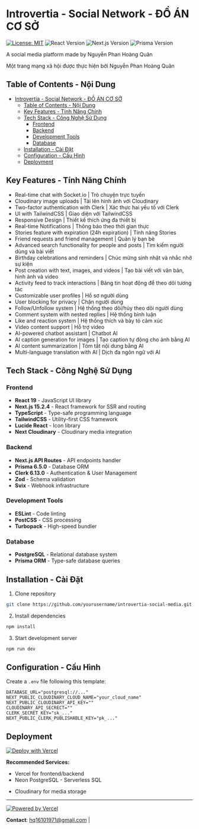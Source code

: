 # Introvertia - Social Network - ĐỒ ÁN CƠ SỞ

[![License: MIT](https://img.shields.io/badge/License-MIT-blue.svg)](https://opensource.org/licenses/MIT)
![React Version](https://img.shields.io/badge/React-19-61DAFB?logo=react)
![Next.js Version](https://img.shields.io/badge/Next.js-15.2.4-000000?logo=next.js)
![Prisma Version](https://img.shields.io/badge/Prisma-6.5.0-2D3748?logo=prisma)

A social media platform made by Nguyễn Phan Hoàng Quân

Một trang mạng xã hội được thực hiện bởi Nguyễn Phan Hoàng Quân

## Table of Contents - Nội Dung
- [Introvertia - Social Network - ĐỒ ÁN CƠ SỞ](#introvertia---social-network---đồ-án-cơ-sở)
  - [Table of Contents - Nội Dung](#table-of-contents---nội-dung)
  - [Key Features - Tính Năng Chính](#key-features---tính-năng-chính)
  - [Tech Stack - Công Nghệ Sử Dụng](#tech-stack---công-nghệ-sử-dụng)
    - [Frontend](#frontend)
    - [Backend](#backend)
    - [Development Tools](#development-tools)
    - [Database](#database)
  - [Installation - Cài Đặt](#installation---cài-đặt)
  - [Configuration - Cấu Hình](#configuration---cấu-hình)
  - [Deployment](#deployment)

## Key Features - Tính Năng Chính
- Real-time chat with Socket.io | Trò chuyện trực tuyến
- Cloudinary image uploads | Tải lên hình ảnh với Cloudinary
- Two-factor authentication with Clerk | Xác thực hai yếu tố với Clerk
- UI with TailwindCSS | Giao diện với TailwindCSS
- Responsive Design | Thiết kế thích ứng đa thiết bị
- Real-time Notifications | Thông báo theo thời gian thực
- Stories feature with expiration (24h expiration) | Tính năng Stories
- Friend requests and friend management | Quản lý bạn bè
- Advanced search functionality for people and posts | Tìm kiếm người dùng và bài viết
- Birthday celebrations and reminders | Chúc mừng sinh nhật và nhắc nhở sự kiện
- Post creation with text, images, and videos | Tạo bài viết với văn bản, hình ảnh và video
- Activity feed to track interactions | Bảng tin hoạt động để theo dõi tương tác
- Customizable user profiles | Hồ sơ người dùng
- User blocking for privacy | Chặn người dùng
- Follow/Unfollow system | Hệ thống theo dõi/hủy theo dõi người dùng
- Comment system with nested replies | Hệ thống bình luận
- Like and reaction system | Hệ thống thích và bày tỏ cảm xúc
- Video content support | Hỗ trợ video
- AI-powered chatbot assistant | Chatbot AI
- AI caption generation for images | Tạo caption tự động cho ảnh bằng AI
- AI content summarization | Tóm tắt nội dung bằng AI
- Multi-language translation with AI | Dịch đa ngôn ngữ với AI

## Tech Stack - Công Nghệ Sử Dụng

### Frontend
- **React 19** - JavaScript UI library
- **Next.js 15.2.4** - React framework for SSR and routing
- **TypeScript** - Type-safe programming language
- **TailwindCSS** - Utility-first CSS framework
- **Lucide React** - Icon library
- **Next Cloudinary** - Cloudinary media integration

### Backend
- **Next.js API Routes** - API endpoints handler
- **Prisma 6.5.0** - Database ORM
- **Clerk 6.13.0** - Authentication & User Management
- **Zod** - Schema validation
- **Svix** - Webhook infrastructure

### Development Tools
- **ESLint** - Code linting
- **PostCSS** - CSS processing
- **Turbopack** - High-speed bundler

### Database
- **PostgreSQL** - Relational database system
- **Prisma ORM** - Type-safe database queries

## Installation - Cài Đặt

1. Clone repository
```bash
git clone https://github.com/yourusername/introvertia-social-media.git
```

2. Install dependencies
```bash
npm install
```

3. Start development server
```bash
npm run dev
```

## Configuration - Cấu Hình 

Create a `.env` file following this template:
```env
DATABASE_URL="postgresql://..."
NEXT_PUBLIC_CLOUDINARY_CLOUD_NAME="your_cloud_name"
NEXT_PUBLIC_CLOUDINARY_API_KEY=""
CLOUDINARY_API_SECRECT=""
CLERK_SECRET_KEY="sk_..."
NEXT_PUBLIC_CLERK_PUBLISHABLE_KEY="pk_..."
```

## Deployment

[![Deploy with Vercel](https://vercel.com/button)](https://vercel.com/new)

**Recommended Services:**
- Vercel for frontend/backend
- Neon PostgreSQL - Serverless SQL
<!-- - Database by Railway -->
- Cloudinary for media storage

<!-- ## 🤝 Contributing
1. Fork the repository
2. Create new branch (`git checkout -b feature/amazing-feature`)
3. Commit changes (`git commit -m 'Add amazing feature'`)
4. Push to branch (`git push origin feature/amazing-feature`)
5. Open a Pull Request -->

---

[![Powered by Vercel](https://img.shields.io/badge/Powered%20by-Vercel-000000?logo=vercel)](https://vercel.com)
<!-- [![Database by Railway](https://img.shields.io/badge/Database%20by-Railway-0B0D0E?logo=railway)](https://railway.app) -->

**Contact**: hq16101971@gmail.com |
